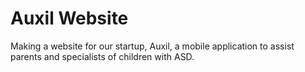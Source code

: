 # Auxil Website
Making a website for our startup, Auxil, a mobile application to assist parents and specialists of children with ASD.
